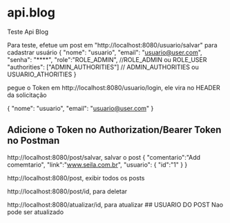 # api.blog
Teste Api Blog

Para teste, efetue um post em "http://localhost:8080/usuario/salvar" para cadastrar usuário
{
    "nome": "usuario",
    "email": "usuario@user.com",
    "senha": "****",
    "role":"ROLE_ADMIN", //ROLE_ADMIN ou ROLE_USER
    "authorities": ["ADMIN_AUTHORITIES"] // ADMIN_AUTHORITIES ou USUARIO_ATHORITIES
}

pegue o Token em http://localhost:8080/usuario/login, ele vira no HEADER da solicitação

{
    "nome": "usuario",
    "email": "usuario@user.com"
}
## Adicione o Token no Authorization/Bearer Token no Postman

http://localhost:8080/post/salvar, salvar o post
{
  "comentario":"Add comemtario",
	"link":"www.seila.com.br",
    "usuario": {
        "id":"1"
        }
}

http://localhost:8080/post, exibir todos os posts

http://localhost:8080/post/id, para deletar  

http://localhost:8080/atualizar/id, para atualizar ## USUARIO DO POST Nao pode ser atualizado 


